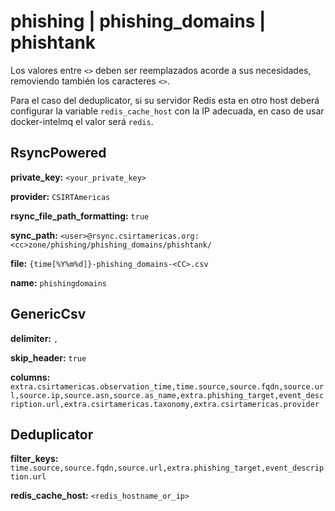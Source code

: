 # phishing | phishing_domains | phishtank

Los valores entre `<>` deben ser reemplazados acorde a sus necesidades, removiendo también los caracteres `<>`.

Para el caso del deduplicator, si su servidor Redis esta en otro host deberá configurar la variable `redis_cache_host` con la IP adecuada, en caso de usar docker-intelmq el valor será `redis`.

## RsyncPowered

**private_key:** `<your_private_key>`

**provider:** `CSIRTAmericas`

**rsync_file_path_formatting:** `true`

**sync_path:** `<user>@rsync.csirtamericas.org:<cc>zone/phishing/phishing_domains/phishtank/`

**file:** `{time[%Y%m%d]}-phishing_domains-<CC>.csv`

**name:** `phishingdomains`


## GenericCsv

**delimiter:** `,`

**skip_header:** `true`

**columns:** `extra.csirtamericas.observation_time,time.source,source.fqdn,source.url,source.ip,source.asn,source.as_name,extra.phishing_target,event_description.url,extra.csirtamericas.taxonomy,extra.csirtamericas.provider`


## Deduplicator

**filter_keys:** `time.source,source.fqdn,source.url,extra.phishing_target,event_description.url`

**redis_cache_host:** `<redis_hostname_or_ip>`
